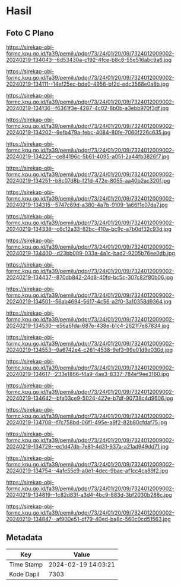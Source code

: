 # Hasil

## Foto C Plano

https://sirekap-obj-formc.kpu.go.id/fa39/pemilu/pdpr/73/24/01/20/09/7324012009002-20240219-134043--6d53430a-c192-4fce-b8c8-55e516abc9a6.jpg

https://sirekap-obj-formc.kpu.go.id/fa39/pemilu/pdpr/73/24/01/20/09/7324012009002-20240219-134111--14ef25ec-bde0-4956-bf2d-edc3568e0a8b.jpg

https://sirekap-obj-formc.kpu.go.id/fa39/pemilu/pdpr/73/24/01/20/09/7324012009002-20240219-134136--f6361f3e-4287-4c02-8b0b-a3ebb970f3df.jpg

https://sirekap-obj-formc.kpu.go.id/fa39/pemilu/pdpr/73/24/01/20/09/7324012009002-20240219-134202--9efb479a-febc-4084-80fe-7060f226c635.jpg

https://sirekap-obj-formc.kpu.go.id/fa39/pemilu/pdpr/73/24/01/20/09/7324012009002-20240219-134225--ce84196c-5b61-4095-a051-2a44fb3826f7.jpg

https://sirekap-obj-formc.kpu.go.id/fa39/pemilu/pdpr/73/24/01/20/09/7324012009002-20240219-134251--b8c07d8b-f21d-472e-8055-aa40b2ac320f.jpg

https://sirekap-obj-formc.kpu.go.id/fa39/pemilu/pdpr/73/24/01/20/09/7324012009002-20240219-134315--5747c69d-a380-4a7b-9109-1a66f1e07da7.jpg

https://sirekap-obj-formc.kpu.go.id/fa39/pemilu/pdpr/73/24/01/20/09/7324012009002-20240219-134338--c6c12a33-82bc-410a-bc9c-a7b0df32c93d.jpg

https://sirekap-obj-formc.kpu.go.id/fa39/pemilu/pdpr/73/24/01/20/09/7324012009002-20240219-134400--d23bb009-033a-4a1c-bad2-9205b76ee0db.jpg

https://sirekap-obj-formc.kpu.go.id/fa39/pemilu/pdpr/73/24/01/20/09/7324012009002-20240219-134437--870db842-24d8-40fd-bc5c-307c82f80b06.jpg

https://sirekap-obj-formc.kpu.go.id/fa39/pemilu/pdpr/73/24/01/20/09/7324012009002-20240219-134501--56ab4694-5617-4c56-a2f0-3a10358d9364.jpg

https://sirekap-obj-formc.kpu.go.id/fa39/pemilu/pdpr/73/24/01/20/09/7324012009002-20240219-134530--e56a6fda-687e-438e-b1c4-2621f7e87834.jpg

https://sirekap-obj-formc.kpu.go.id/fa39/pemilu/pdpr/73/24/01/20/09/7324012009002-20240219-134553--9a6742e4-c261-4538-9ef3-99e01d9e030d.jpg

https://sirekap-obj-formc.kpu.go.id/fa39/pemilu/pdpr/73/24/01/20/09/7324012009002-20240219-134617--233e1866-f4a9-4ae3-8337-784ef9ee3160.jpg

https://sirekap-obj-formc.kpu.go.id/fa39/pemilu/pdpr/73/24/01/20/09/7324012009002-20240219-134642--bfa03ce9-5024-422e-b7df-90738c4d9606.jpg

https://sirekap-obj-formc.kpu.go.id/fa39/pemilu/pdpr/73/24/01/20/09/7324012009002-20240219-134708--f7c758bd-06f1-495e-a9f2-82b80cfdaf75.jpg

https://sirekap-obj-formc.kpu.go.id/fa39/pemilu/pdpr/73/24/01/20/09/7324012009002-20240219-134729--ec1d47db-7e81-4d31-937a-a21ad949dd71.jpg

https://sirekap-obj-formc.kpu.go.id/fa39/pemilu/pdpr/73/24/01/20/09/7324012009002-20240219-134754--4afe55e9-a0e1-4dec-9bae-af1cc4ca89f2.jpg

https://sirekap-obj-formc.kpu.go.id/fa39/pemilu/pdpr/73/24/01/20/09/7324012009002-20240219-134819--1c82d83f-a3d4-4bc9-883d-3bf2030b288c.jpg

https://sirekap-obj-formc.kpu.go.id/fa39/pemilu/pdpr/73/24/01/20/09/7324012009002-20240219-134847--af900e51-df79-40ed-ba8c-560c0cd51563.jpg


## Metadata

| Key        | Value               |
| ---------- | ------------------- |
| Time Stamp | 2024-02-19 14:03:21 |
| Kode Dapil | 7303                |



